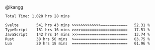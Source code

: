 @ikangg
<!--START_SECTION:waka-->

```txt
Total Time: 1,028 hrs 28 mins

Svelte        541 hrs 43 mins >>>>>>>>>>>>>============   52.31 %
TypeScript    181 hrs 16 mins >>>>=====================   17.51 %
JavaScript    142 hrs 14 mins >>>======================   13.74 %
Rust          38 hrs 50 mins  >========================   03.75 %
Lua           20 hrs 18 mins  =========================   01.96 %
```

<!--END_SECTION:waka-->
